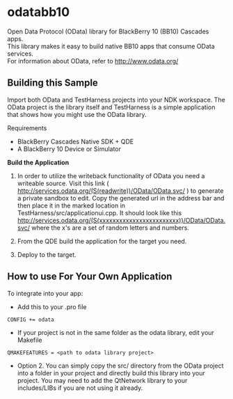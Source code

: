 odatabb10
=========

Open Data Protocol (OData) library for BlackBerry 10 (BB10) Cascades apps.  
This library makes it easy to build native BB10 apps that consume OData services.  
For information about OData, refer to http://www.odata.org/

Building this Sample
--------------------

Import both OData and TestHarness projects into your NDK workspace. The OData project is the library itself and TestHarness is a simple application that shows how you might use the OData library.

Requirements

+ BlackBerry Cascades Native SDK + QDE
+ A BlackBerry 10 Device or Simulator

**Build the Application**

1. In order to utilize the writeback functionality of OData you need a writeable source. Visit this link ( http://services.odata.org/(S(readwrite))/OData/OData.svc/ ) to generate a private sandbox to edit. Copy the generated url in the address bar and then place it in the marked location in TestHarness/src/applicationui.cpp. It should look like this http://services.odata.org/(S(xxxxxxxxxxxxxxxxxxxxxxxx))/OData/OData.svc/ where the x's are a set of random letters and numbers.

2. From the QDE build the application for the target you need.

3. Deploy to the target.

How to use For Your Own Application
-----------------------------------

To integrate into your app:

+ Add this to your .pro file

```
CONFIG += odata
```

+ If your project is not in the same folder as the odata library, edit your Makefile

```
QMAKEFEATURES = <path to odata library project>
```

+ Option 2. You can simply copy the src/ directory from the OData project into a folder in your project and directly build this library into your project. You may need to add the QtNetwork library to your includes/LIBs if you are not using it already.
